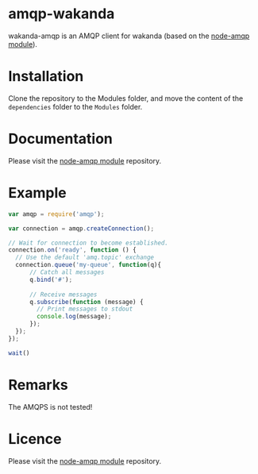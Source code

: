 amqp-wakanda
============

wakanda-amqp is an AMQP client for wakanda (based on the [node-amqp module]).

Installation
============

Clone the repository to the Modules folder, and move the content of the `dependencies` folder to the `Modules` folder.

Documentation
============

Please visit the [node-amqp module] repository.

Example
============

```javascript
var amqp = require('amqp');

var connection = amqp.createConnection();

// Wait for connection to become established.
connection.on('ready', function () {
  // Use the default 'amq.topic' exchange
  connection.queue('my-queue', function(q){
      // Catch all messages
      q.bind('#');
    
      // Receive messages
      q.subscribe(function (message) {
        // Print messages to stdout
        console.log(message);
      });
  });
});

wait()
```

Remarks
============

The AMQPS is not tested!

Licence
============

Please visit the [node-amqp module] repository.

[node-amqp module]:https://github.com/postwait/node-amqp